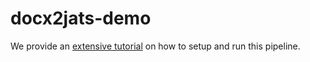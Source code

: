 # docx2jats-demo

We provide an [extensive tutorial](http://transpect.github.io/tutorial.html) on how to setup and run this pipeline.
